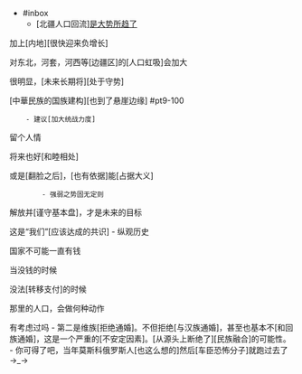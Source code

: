 - #inbox
    - [北疆人口回流][是大势所趋了](https://www.zhihu.com/question/489079563/answer/2141824373)

加上[内地][很快迎来负增长]

对东北，河套，河西等[边疆区]的[人口虹吸]会加大

很明显，[未来长期将][处于守势]

[中華民族的国族建构][也到了悬崖边缘] #pt9-100


        - 建议[加大统战力度]

留个人情

将来也好[和睦相处]

或是[翻脸之后]，[也有依据]能[占据大义]


            - 强弱之势固无定则

解放并[谨守基本盘]，才是未来的目标

这是“我们”[应该达成的共识]
        - 纵观历史

国家不可能一直有钱

当没钱的时候

没法[转移支付]的时候

那里的人口，会做何种动作

有考虑过吗
        - 第二是维族[拒绝通婚]。不但拒绝[与汉族通婚]，甚至也基本不[和回族通婚]，这是一个严重的[不安定因素]。[从源头上断绝了][民族融合]的可能性。
        - 你可得了吧，当年莫斯科俄罗斯人[也这么想的]然后[车臣恐怖分子]就跑过去了→_→
